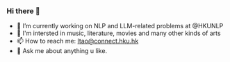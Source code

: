 ### Hi there 👋

- 🔭 I’m currently working on NLP and LLM-related problems at @HKUNLP
- 🎈 I'm intersted in music, literature, movies and many other kinds of arts
- 📫 How to reach me: ltao@connect.hku.hk
- 💬 Ask me about anything u like.
<!--
**taogoddd/taogoddd** is a ✨ _special_ ✨ repository because its `README.md` (this file) appears on your GitHub profile.

Here are some ideas to get you started:

- 🌱 I’m currently learning ...
- 👯 I’m looking to collaborate on ...
- 🤔 I’m looking for help with ...
- 💬 Ask me about ...

- 😄 Pronouns: ...
- ⚡ Fun fact: ...
-->
